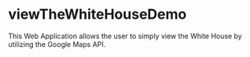 # viewTheWhiteHouseDemo
This Web Application allows the user to simply view the White House by utilizing the Google Maps API.
